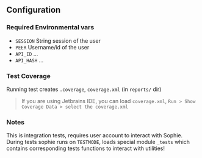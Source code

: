 ## Configuration

### Required Environmental vars

* `SESSION` String session of the user
* `PEER` Username/id of the user
* `API_ID` ...
* `API_HASH` ...

### Test Coverage

Running test creates `.coverage`, `coverage.xml` (in `reports/` dir)

> If you are using Jetbrains IDE, you can load `coverage.xml`, `Run > Show Coverage Data > select the coverage.xml`


### Notes

This is integration tests, requires user account to interact with Sophie. During tests sophie runs on `TESTMODE`, loads special module `_tests` which contains corresponding tests functions to interact with utilities!
